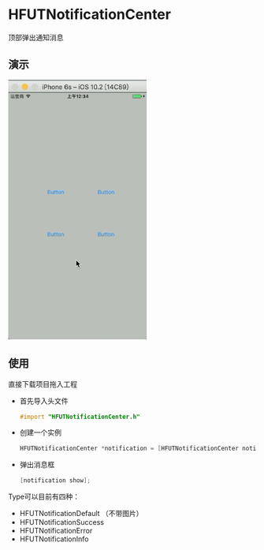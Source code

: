 # HFUTNotificationCenter

顶部弹出通知消息

## 演示

<img src="https://github.com/FlameTao/MarkdownRes/blob/master/notification.gif" />

## 使用

直接下载项目拖入工程

* 首先导入头文件

  ```objective-c
  #import "HFUTNotificationCenter.h"
  ```

* 创建一个实例

  ```objective-c
  HFUTNotificationCenter *notification = [HFUTNotificationCenter notificationWithTitle:@"今天不上学真开心呀" Type:HFUTNotificationSuccess];
  ```

* 弹出消息框

  ```objective-c
  [notification show];
  ```

Type可以目前有四种：

* HFUTNotificationDefault （不带图片）
* HFUTNotificationSuccess
* HFUTNotificationError
* HFUTNotificationInfo